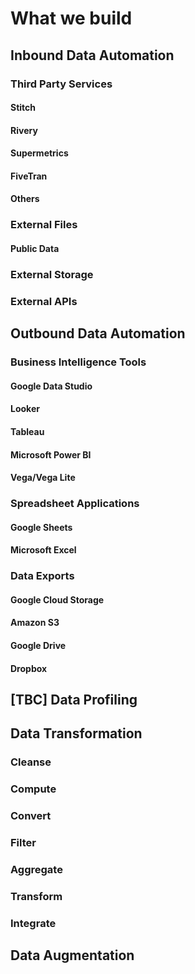 # What we build

## Inbound Data Automation
### Third Party Services
#### Stitch
#### Rivery
#### Supermetrics
#### FiveTran
#### Others

### External Files
#### Public Data

### External Storage
### External APIs


## Outbound Data Automation
### Business Intelligence Tools
#### Google Data Studio
#### Looker
#### Tableau
#### Microsoft Power BI
#### Vega/Vega Lite

### Spreadsheet Applications
#### Google Sheets
#### Microsoft Excel


### Data Exports
#### Google Cloud Storage
#### Amazon S3
#### Google Drive
#### Dropbox


## [TBC] Data Profiling


## Data Transformation
### Cleanse
### Compute
### Convert
### Filter
### Aggregate
### Transform
### Integrate


## Data Augmentation
### 

